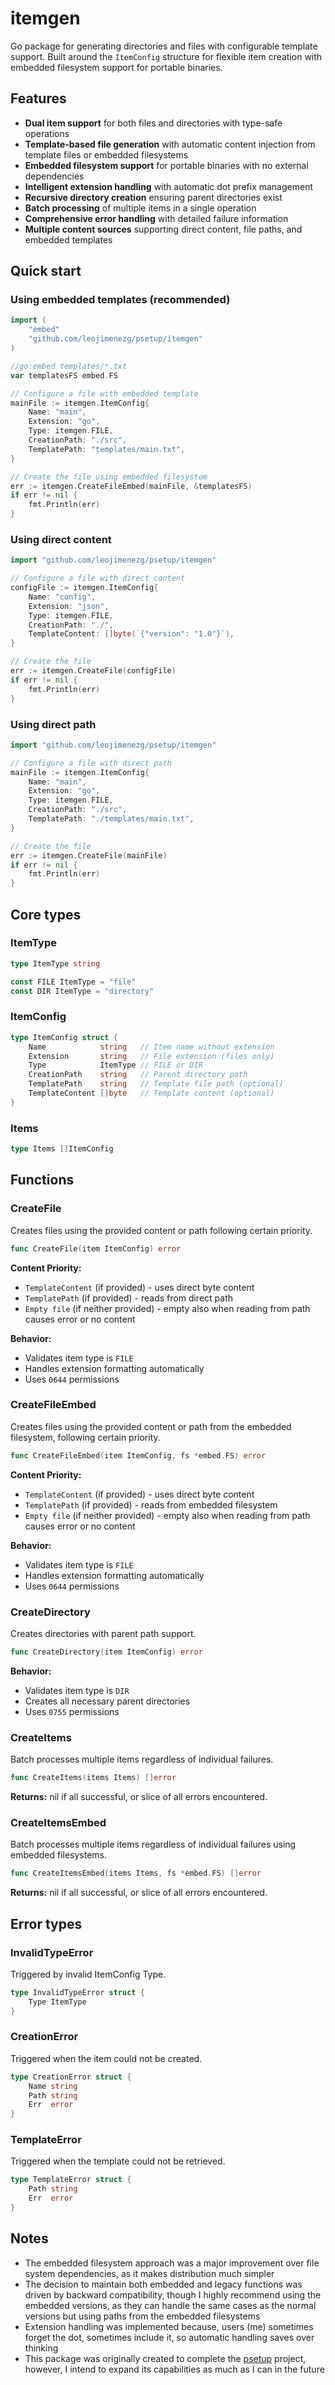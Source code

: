 # itemgen

Go package for generating directories and files with configurable template support. Built around the `ItemConfig` structure for flexible item creation with embedded filesystem support for portable binaries.

## Features
* **Dual item support** for both files and directories with type-safe operations
* **Template-based file generation** with automatic content injection from template files or embedded filesystems
* **Embedded filesystem support** for portable binaries with no external dependencies
* **Intelligent extension handling** with automatic dot prefix management
* **Recursive directory creation** ensuring parent directories exist
* **Batch processing** of multiple items in a single operation
* **Comprehensive error handling** with detailed failure information
* **Multiple content sources** supporting direct content, file paths, and embedded templates

## Quick start
### Using embedded templates (recommended)
```Go
import (
    "embed"
    "github.com/leojimenezg/psetup/itemgen"
)

//go:embed templates/*.txt
var templatesFS embed.FS

// Configure a file with embedded template
mainFile := itemgen.ItemConfig{
    Name: "main",
    Extension: "go", 
    Type: itemgen.FILE,
    CreationPath: "./src",
    TemplatePath: "templates/main.txt",
}

// Create the file using embedded filesystem
err := itemgen.CreateFileEmbed(mainFile, &templatesFS)
if err != nil {
    fmt.Println(err)
}
```
### Using direct content
```Go
import "github.com/leojimenezg/psetup/itemgen"

// Configure a file with direct content
configFile := itemgen.ItemConfig{
    Name: "config",
    Extension: "json", 
    Type: itemgen.FILE,
    CreationPath: "./",
    TemplateContent: []byte(`{"version": "1.0"}`),
}

// Create the file
err := itemgen.CreateFile(configFile)
if err != nil {
    fmt.Println(err)
}
```
### Using direct path
```Go
import "github.com/leojimenezg/psetup/itemgen"

// Configure a file with direct path
mainFile := itemgen.ItemConfig{
    Name: "main",
    Extension: "go", 
    Type: itemgen.FILE,
    CreationPath: "./src",
    TemplatePath: "./templates/main.txt",
}

// Create the file
err := itemgen.CreateFile(mainFile)
if err != nil {
    fmt.Println(err)
}
```

## Core types
### ItemType
```Go
type ItemType string

const FILE ItemType = "file"
const DIR ItemType = "directory"
```
### ItemConfig
```Go
type ItemConfig struct {
    Name            string   // Item name without extension
    Extension       string   // File extension (files only)
    Type            ItemType // FILE or DIR
    CreationPath    string   // Parent directory path
    TemplatePath    string   // Template file path (optional)
    TemplateContent []byte   // Template content (optional)
}
```

### Items
```Go
type Items []ItemConfig
```

## Functions
### CreateFile
Creates files using the provided content or path following certain priority.
```Go
func CreateFile(item ItemConfig) error
```
**Content Priority:**
* `TemplateContent` (if provided) - uses direct byte content
* `TemplatePath` (if provided) - reads from direct path
* `Empty file` (if neither provided) - empty also when reading from path causes error or no content

**Behavior:**
* Validates item type is `FILE`
* Handles extension formatting automatically
* Uses `0644` permissions

### CreateFileEmbed
Creates files using the provided content or path from the embedded filesystem, following certain priority.
```Go
func CreateFileEmbed(item ItemConfig, fs *embed.FS) error
```
**Content Priority:**
* `TemplateContent` (if provided) - uses direct byte content
* `TemplatePath` (if provided) - reads from embedded filesystem
* `Empty file` (if neither provided) - empty also when reading from path causes error or no content

**Behavior:**
* Validates item type is `FILE`
* Handles extension formatting automatically
* Uses `0644` permissions

### CreateDirectory
Creates directories with parent path support.
```Go
func CreateDirectory(item ItemConfig) error
```
**Behavior:**
* Validates item type is `DIR`
* Creates all necessary parent directories
* Uses `0755` permissions

### CreateItems
Batch processes multiple items regardless of individual failures.
```Go
func CreateItems(items Items) []error
```
**Returns:** nil if all successful, or slice of all errors encountered.

### CreateItemsEmbed
Batch processes multiple items regardless of individual failures using embedded filesystems.
```Go
func CreateItemsEmbed(items Items, fs *embed.FS) []error
```
**Returns:** nil if all successful, or slice of all errors encountered.

## Error types
### InvalidTypeError
Triggered by invalid ItemConfig Type.
```Go
type InvalidTypeError struct {
    Type ItemType
}
```

### CreationError
Triggered when the item could not be created.
```Go
type CreationError struct {
    Name string
    Path string
    Err  error
}
```

### TemplateError
Triggered when the template could not be retrieved.
```Go
type TemplateError struct {
    Path string
    Err  error
}
```

## Notes
* The embedded filesystem approach was a major improvement over file system dependencies, as it makes distribution much simpler
* The decision to maintain both embedded and legacy functions was driven by backward compatibility, though I highly recommend using the embedded versions, as they can handle the same cases as the normal versions but using paths from the embedded filesystems
* Extension handling was implemented because, users (me) sometimes forget the dot, sometimes include it, so automatic handling saves over thinking
* This package was originally created to complete the [psetup](https://github.com/leojimenezg/psetup) project, however, I intend to expand its capabilities as much as I can in the future
